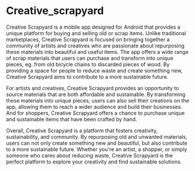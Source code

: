 # Creative_scrapyard



Creative Scrapyard is a mobile app designed for Android that provides a unique platform for buying and selling old or scrap items.
Unlike traditional marketplaces, Creative Scrapyard is focused on bringing together
a community of artists and creatives who are passionate about repurposing these materials into beautiful and useful items.
The app offers a wide range of scrap materials that users can purchase and transform into unique pieces,
eg. from old bicycle chains to discarded pieces of wood. By providing a space for people to reduce waste and create something new, 
Creative Scrapyard aims to contribute to a more sustainable future.




For artists and creatives, Creative Scrapyard provides an opportunity to source materials that are both affordable and sustainable.
By transforming these materials into unique pieces, users can also sell their creations on the app,
allowing them to reach a wider audience and build their businesses.
And for shoppers, Creative Scrapyard offers a chance to purchase unique and sustainable items that have been crafted by hand.




Overall, Creative Scrapyard is a platform that fosters creativity, sustainability, and community. By repurposing old and unwanted materials,
users can not only create something new and beautiful, but also contribute to a more sustainable future. Whether you're an artist, a shopper, 
or simply someone who cares about reducing waste, Creative Scrapyard is the perfect platform to explore your creativity and find sustainable solutions.
